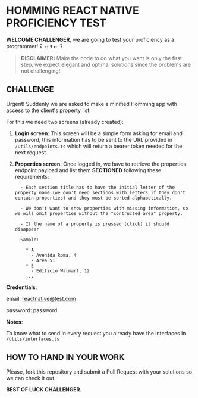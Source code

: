 # HOMMING REACT NATIVE PROFICIENCY TEST

**WELCOME CHALLENGER**, we are going to test your proficiency as a programmer! ʕ ᓀ ᴥ ᓂ ʔ

> **DISCLAIMER:** Make the code to do what you want is only the first step, we expect elegant and optimal solutions since the problems are not challenging!

## CHALLENGE

Urgent! Suddenly we are asked to make a minified Homming app with access to the client's property list.

For this we need two screens (already created):

1. **Login screen**: This screen will be a simple form asking for email and password, this information has to be sent to the URL provided in ```/utils/endpoints.ts``` which will return a bearer token needed for the next request.

2. **Properties screen**: Once logged in, we have to retrieve the properties endpoint payload and list them **SECTIONED** following these requirements:

         - Each section title has to have the initial letter of the property name (we don't need sections with letters if they don't contain properties) and they must be sorted alphabetically.

         - We don't want to show properties with missing information, so we will omit properties without the "contructed_area" property.

         - If the name of a property is pressed (click) it should disappear
         
         Sample:

           * A
             - Avenida Roma, 4
             - Area 51
           * E
             - Edificio Walmart, 12
           ... 

**Credentials**:

  email: reactnative@test.com
  
  password: password                 
  
**Notes**:
  
  To know what to send in every request you already have the interfaces in ```/utils/interfaces.ts```
  
## HOW TO HAND IN YOUR WORK

Please, fork this repository and submit a Pull Request with your solutions so we can check it out.

**BEST OF LUCK CHALLENGER.**

